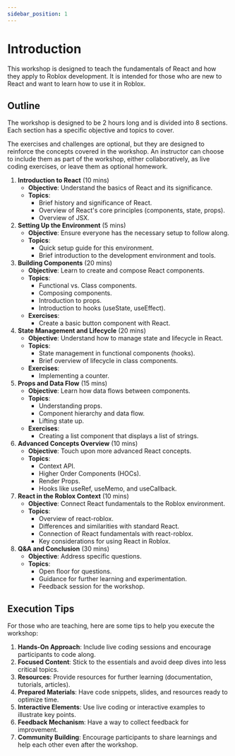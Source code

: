 ```yaml
---
sidebar_position: 1
---
```


# Introduction

This workshop is designed to teach the fundamentals of React and how they apply
to Roblox development. It is intended for those who are new to React and want to
learn how to use it in Roblox.

## Outline

The workshop is designed to be 2 hours long and is divided into 8 sections. Each
section has a specific objective and topics to cover.

The exercises and challenges are optional, but they are designed to reinforce
the concepts covered in the workshop. An instructor can choose to include them
as part of the workshop, either collaboratively, as live coding exercises, or
leave them as optional homework.

1. **Introduction to React** (10 mins)
   - **Objective**: Understand the basics of React and its significance.
   - **Topics**:
     - Brief history and significance of React.
     - Overview of React's core principles (components, state, props).
     - Overview of JSX.
2. **Setting Up the Environment** (5 mins)
   - **Objective**: Ensure everyone has the necessary setup to follow along.
   - **Topics**:
     - Quick setup guide for this environment.
     - Brief introduction to the development environment and tools.
3. **Building Components** (20 mins)
   - **Objective**: Learn to create and compose React components.
   - **Topics**:
     - Functional vs. Class components.
     - Composing components.
     - Introduction to props.
     - Introduction to hooks (useState, useEffect).
   - **Exercises**:
     - Create a basic button component with React.
4. **State Management and Lifecycle** (20 mins)
   - **Objective**: Understand how to manage state and lifecycle in React.
   - **Topics**:
     - State management in functional components (hooks).
     - Brief overview of lifecycle in class components.
   - **Exercises**:
     - Implementing a counter.
5. **Props and Data Flow** (15 mins)
   - **Objective**: Learn how data flows between components.
   - **Topics**:
     - Understanding props.
     - Component hierarchy and data flow.
     - Lifting state up.
   - **Exercises**:
     - Creating a list component that displays a list of strings.
6. **Advanced Concepts Overview** (10 mins)
   - **Objective**: Touch upon more advanced React concepts.
   - **Topics**:
     - Context API.
     - Higher Order Components (HOCs).
     - Render Props.
     - Hooks like useRef, useMemo, and useCallback.
7. **React in the Roblox Context** (10 mins)
   - **Objective**: Connect React fundamentals to the Roblox environment.
   - **Topics**:
     - Overview of react-roblox.
     - Differences and similarities with standard React.
     - Connection of React fundamentals with react-roblox.
     - Key considerations for using React in Roblox.
8. **Q&A and Conclusion** (30 mins)
   - **Objective**: Address specific questions.
   - **Topics**:
     - Open floor for questions.
     - Guidance for further learning and experimentation.
     - Feedback session for the workshop.

## Execution Tips

For those who are teaching, here are some tips to help you execute the workshop:

1. **Hands-On Approach**: Include live coding sessions and encourage
   participants to code along.
2. **Focused Content**: Stick to the essentials and avoid deep dives into less
   critical topics.
3. **Resources**: Provide resources for further learning (documentation,
   tutorials, articles).
4. **Prepared Materials**: Have code snippets, slides, and resources ready to
   optimize time.
5. **Interactive Elements**: Use live coding or interactive examples to
   illustrate key points.
6. **Feedback Mechanism**: Have a way to collect feedback for improvement.
7. **Community Building**: Encourage participants to share learnings and help
   each other even after the workshop.
